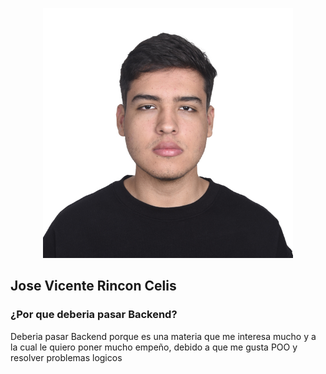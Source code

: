 <p align="center"><a href="https://www.linkedin.com/in/yoj23/" target="_blank"><img src="./foto.jpg" width="400" alt="foto de perfil"></a></p>



## Jose Vicente Rincon Celis

### ¿Por que deberia pasar Backend?

Deberia pasar Backend porque es una materia que me interesa mucho y a la cual le quiero poner mucho empeño, debido a que me gusta POO y resolver problemas logicos